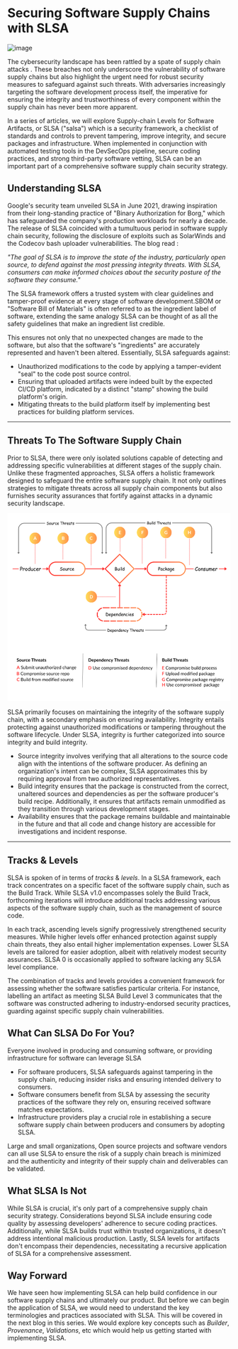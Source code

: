 # Securing Software Supply Chains with SLSA 

![image](https://github.com/aakashtripathi/slsa/assets/67234531/b2c2ebae-cef6-4048-a9dd-226325e3d107)


The cybersecurity landscape has been rattled by a spate of supply chain attacks . These breaches not only underscore the vulnerability of software supply chains but also highlight the urgent need for robust security measures to safeguard against such threats. With adversaries increasingly targeting the software development process itself, the imperative for ensuring the integrity and trustworthiness of every component within the supply chain has never been more apparent.

In a series of articles, we will explore Supply-chain Levels for Software Artifacts, or SLSA ("salsa") which is a security framework, a checklist of standards and controls to prevent tampering, improve integrity, and secure packages and infrastructure. When implemented in conjunction with automated testing tools in the DevSecOps pipeline, secure coding practices, and strong third-party software vetting, SLSA can be an important part of a comprehensive software supply chain security strategy.

## Understanding SLSA

Google's security team unveiled SLSA in June 2021, drawing inspiration from their long-standing practice of "Binary Authorization for Borg," which has safeguarded the company's production workloads for nearly a decade. The release of SLSA coincided with a tumultuous period in software supply chain security, following the disclosure of exploits such as SolarWinds and the Codecov bash uploader vulnerabilities. The blog read :

*"The goal of SLSA is to improve the state of the industry, particularly open source, to defend against the most pressing integrity threats. With SLSA, consumers can make informed choices about the security posture of the software they consume."*

The SLSA framework offers a trusted system with clear guidelines and tamper-proof evidence at every stage of software development.SBOM or "Software Bill of Materials" is often referred to as the ingredient label of software, extending the same analogy SLSA can be thought of as all the safety guidelines that make an ingredient list credible.

This ensures not only that no unexpected changes are made to the software, but also that the software's "ingredients" are accurately represented and haven't been altered. Essentially, SLSA safeguards against:

- Unauthorized modifications to the code by applying a tamper-evident "seal" to the code post source control.
- Ensuring that uploaded artifacts were indeed built by the expected CI/CD platform, indicated by a distinct "stamp" showing the build platform's origin.
- Mitigating threats to the build platform itself by implementing best practices for building platform services.

---

## Threats To The Software Supply Chain

Prior to SLSA, there were only isolated solutions capable of detecting and addressing specific vulnerabilities at different stages of the supply chain. Unlike these fragmented approaches, SLSA offers a holistic framework designed to safeguard the entire software supply chain. It not only outlines strategies to mitigate threats across all supply chain components but also furnishes security assurances that fortify against attacks in a dynamic security landscape.

![Threats To The Software Supply Chain](/images/Source.png)

SLSA primarily focuses on maintaining the integrity of the software supply chain, with a secondary emphasis on ensuring availability. Integrity entails protecting against unauthorized modifications or tampering throughout the software lifecycle. Under SLSA, integrity is further categorized into source integrity and build integrity.

- Source integrity involves verifying that all alterations to the source code align with the intentions of the software producer. As defining an organization's intent can be complex, SLSA approximates this by requiring approval from two authorized representatives.
- Build integrity ensures that the package is constructed from the correct, unaltered sources and dependencies as per the software producer's build recipe. Additionally, it ensures that artifacts remain unmodified as they transition through various development stages.
- Availability ensures that the package remains buildable and maintainable in the future and that all code and change history are accessible for investigations and incident response.

---

## Tracks & Levels 

SLSA is spoken of in terms of *tracks* & *levels*. In a SLSA framework, each track concentrates on a specific facet of the software supply chain, such as the Build Track. While SLSA v1.0 encompasses solely the Build Track, forthcoming iterations will introduce additional tracks addressing various aspects of the software supply chain, such as the management of source code.

In each track, ascending levels signify progressively strengthened security measures. While higher levels offer enhanced protection against supply chain threats, they also entail higher implementation expenses. Lower SLSA levels are tailored for easier adoption, albeit with relatively modest security assurances. SLSA 0 is occasionally applied to software lacking any SLSA level compliance.

The combination of tracks and levels provides a convenient framework for assessing whether the software satisfies particular criteria. For instance, labelling an artifact as meeting SLSA Build Level 3 communicates that the software was constructed adhering to industry-endorsed security practices, guarding against specific supply chain vulnerabilities.


## What Can SLSA Do For You?

Everyone involved in producing and consuming software, or providing infrastructure for software can leverage SLSA 

- For software producers, SLSA safeguards against tampering in the supply chain, reducing insider risks and ensuring intended delivery to consumers.
- Software consumers benefit from SLSA by assessing the security practices of the software they rely on, ensuring received software matches expectations.
- Infrastructure providers play a crucial role in establishing a secure software supply chain between producers and consumers by adopting SLSA.

Large and small organizations, Open source projects and software vendors can all use SLSA to ensure the risk of a supply chain breach is minimized and the authenticity and integrity of their supply chain and deliverables can be validated. 

## What SLSA Is Not 

While SLSA is crucial, it's only part of a comprehensive supply chain security strategy. Considerations beyond SLSA include ensuring code quality by assessing developers' adherence to secure coding practices. Additionally, while SLSA builds trust within trusted organizations, it doesn't address intentional malicious production. Lastly, SLSA levels for artifacts don't encompass their dependencies, necessitating a recursive application of SLSA for a comprehensive assessment.

## Way Forward 

We have seen how implementing SLSA can help build confidence in our software supply chains and ultimately our product. But before we can begin the application of SLSA, we would need to understand the key terminologies and practices associated with SLSA. This will be covered in the next blog in this series. We would explore key concepts such as *Builder*, *Provenance*, *Validations*, etc which would help us getting started with implementing SLSA. 










